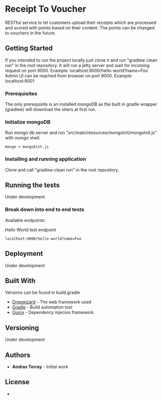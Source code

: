 # Receipt To Voucher

RESTful service to let customers upload their receipts which are processed and scored with points based on their content.
The points can be changed to vouchers in the future.

## Getting Started

If you intended to run the project locally just clone it and run "gradlew clean run" in the root repository.
It will run a jetty server and wait for incoming request on port 9000. Example: localhost:9000/hello-world?name=Foo
Admin UI can be reached from browser on port 9000. Example: localhost:9001

### Prerequisites

The only prerequisite is an installed mongoDB as the built in gradle wrapper (gradlew) will download the ohers at first run.

### Initialize mongoDB

Run mongo db server and run "src/main/resources/mongoInit/mongoInit.js" with mongo shell.
```
mongo < mongoInit.js
```

### Installing and running application

Clone and call "gradlew clean run" in the root repository.

## Running the tests

Under development

### Break down into end to end tests

Available endpoints:

Hello World test endpoint

```
localhost:9000/hello-world?name=Foo
```

## Deployment

Under development

## Built With
Versions can be found in build.gradle

* [Dropwizard](http://www.dropwizard.io/1.0.6/docs/getting-started.html) - The web framework used
* [Gradle](https://docs.gradle.org/3.1/release-notes.html) - Build automation tool
* [Guice](https://github.com/google/guice) - Dependency injecion framework.

## Versioning

Under development

## Authors

* **Andras Terray** - *Initial work*

## License

-
